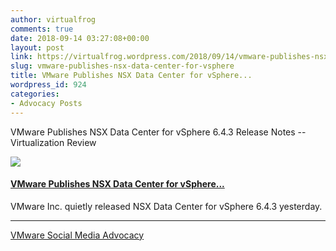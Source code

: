 ```yaml
---
author: virtualfrog
comments: true
date: 2018-09-14 03:27:08+00:00
layout: post
link: https://virtualfrog.wordpress.com/2018/09/14/vmware-publishes-nsx-data-center-for-vsphere/
slug: vmware-publishes-nsx-data-center-for-vsphere
title: VMware Publishes NSX Data Center for vSphere...
wordpress_id: 924
categories:
- Advocacy Posts
---
```


VMware Publishes NSX Data Center for vSphere 6.4.3 Release Notes -- Virtualization Review

[![](https://d3utlhu53nfcwz.cloudfront.net/171901/cdnImage/article/26e33d67-0542-4c53-9581-db699f54eed0/?size=Box320)](http://bit.ly/2xgfcjg)

#### [VMware Publishes NSX Data Center for vSphere...](http://bit.ly/2xgfcjg)

VMware Inc. quietly released NSX Data Center for vSphere 6.4.3 yesterday.

* * *

[VMware Social Media Advocacy](http://advocacy.vmware.com)
